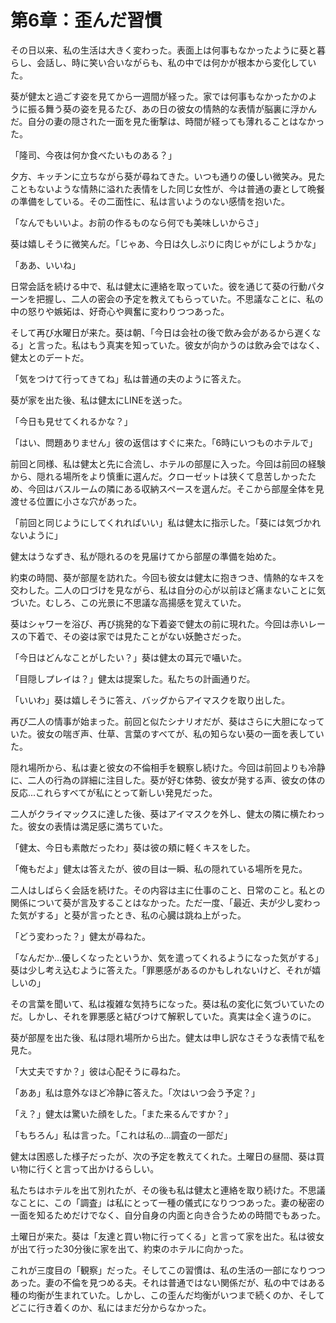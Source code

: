 # 第6章：歪んだ習慣

その日以来、私の生活は大きく変わった。表面上は何事もなかったように葵と暮らし、会話し、時に笑い合いながらも、私の中では何かが根本から変化していた。

葵が健太と過ごす姿を見てから一週間が経った。家では何事もなかったかのように振る舞う葵の姿を見るたび、あの日の彼女の情熱的な表情が脳裏に浮かんだ。自分の妻の隠された一面を見た衝撃は、時間が経っても薄れることはなかった。

「隆司、今夜は何か食べたいものある？」

夕方、キッチンに立ちながら葵が尋ねてきた。いつも通りの優しい微笑み。見たこともないような情熱に溢れた表情をした同じ女性が、今は普通の妻として晩餐の準備をしている。その二面性に、私は言いようのない感情を抱いた。

「なんでもいいよ。お前の作るものなら何でも美味しいからさ」

葵は嬉しそうに微笑んだ。「じゃあ、今日は久しぶりに肉じゃがにしようかな」

「ああ、いいね」

日常会話を続ける中で、私は健太に連絡を取っていた。彼を通じて葵の行動パターンを把握し、二人の密会の予定を教えてもらっていた。不思議なことに、私の中の怒りや嫉妬は、好奇心や興奮に変わりつつあった。

そして再び水曜日が来た。葵は朝、「今日は会社の後で飲み会があるから遅くなる」と言った。私はもう真実を知っていた。彼女が向かうのは飲み会ではなく、健太とのデートだ。

「気をつけて行ってきてね」私は普通の夫のように答えた。

葵が家を出た後、私は健太にLINEを送った。

「今日も見せてくれるかな？」

「はい、問題ありません」彼の返信はすぐに来た。「6時にいつものホテルで」

前回と同様、私は健太と先に合流し、ホテルの部屋に入った。今回は前回の経験から、隠れる場所をより慎重に選んだ。クローゼットは狭くて息苦しかったため、今回はバスルームの隣にある収納スペースを選んだ。そこから部屋全体を見渡せる位置に小さな穴があった。

「前回と同じようにしてくれればいい」私は健太に指示した。「葵には気づかれないように」

健太はうなずき、私が隠れるのを見届けてから部屋の準備を始めた。

約束の時間、葵が部屋を訪れた。今回も彼女は健太に抱きつき、情熱的なキスを交わした。二人の口づけを見ながら、私は自分の心が以前ほど痛まないことに気づいた。むしろ、この光景に不思議な高揚感を覚えていた。

葵はシャワーを浴び、再び挑発的な下着姿で健太の前に現れた。今回は赤いレースの下着で、その姿は家では見たことがない妖艶さだった。

「今日はどんなことがしたい？」葵は健太の耳元で囁いた。

「目隠しプレイは？」健太は提案した。私たちの計画通りだ。

「いいわ」葵は嬉しそうに答え、バッグからアイマスクを取り出した。

再び二人の情事が始まった。前回と似たシナリオだが、葵はさらに大胆になっていた。彼女の喘ぎ声、仕草、言葉のすべてが、私の知らない葵の一面を表していた。

隠れ場所から、私は妻と彼女の不倫相手を観察し続けた。今回は前回よりも冷静に、二人の行為の詳細に注目した。葵が好む体勢、彼女が発する声、彼女の体の反応...これらすべてが私にとって新しい発見だった。

二人がクライマックスに達した後、葵はアイマスクを外し、健太の隣に横たわった。彼女の表情は満足感に満ちていた。

「健太、今日も素敵だったわ」葵は彼の頬に軽くキスをした。

「俺もだよ」健太は答えたが、彼の目は一瞬、私の隠れている場所を見た。

二人はしばらく会話を続けた。その内容は主に仕事のこと、日常のこと。私との関係について葵が言及することはなかった。ただ一度、「最近、夫が少し変わった気がする」と葵が言ったとき、私の心臓は跳ね上がった。

「どう変わった？」健太が尋ねた。

「なんだか...優しくなったというか、気を遣ってくれるようになった気がする」葵は少し考え込むように答えた。「罪悪感があるのかもしれないけど、それが嬉しいの」

その言葉を聞いて、私は複雑な気持ちになった。葵は私の変化に気づいていたのだ。しかし、それを罪悪感と結びつけて解釈していた。真実は全く違うのに。

葵が部屋を出た後、私は隠れ場所から出た。健太は申し訳なさそうな表情で私を見た。

「大丈夫ですか？」彼は心配そうに尋ねた。

「ああ」私は意外なほど冷静に答えた。「次はいつ会う予定？」

「え？」健太は驚いた顔をした。「また来るんですか？」

「もちろん」私は言った。「これは私の...調査の一部だ」

健太は困惑した様子だったが、次の予定を教えてくれた。土曜日の昼間、葵は買い物に行くと言って出かけるらしい。

私たちはホテルを出て別れたが、その後も私は健太と連絡を取り続けた。不思議なことに、この「調査」は私にとって一種の儀式になりつつあった。妻の秘密の一面を知るためだけでなく、自分自身の内面と向き合うための時間でもあった。

土曜日が来た。葵は「友達と買い物に行ってくる」と言って家を出た。私は彼女が出て行った30分後に家を出て、約束のホテルに向かった。

これが三度目の「観察」だった。そしてこの習慣は、私の生活の一部になりつつあった。妻の不倫を見つめる夫。それは普通ではない関係だが、私の中ではある種の均衡が生まれていた。しかし、この歪んだ均衡がいつまで続くのか、そしてどこに行き着くのか、私にはまだ分からなかった。
